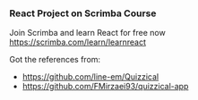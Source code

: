 ### React Project on Scrimba Course
Join Scrimba and learn React for free now
<br>
https://scrimba.com/learn/learnreact

Got the references from:
- https://github.com/line-em/Quizzical
- https://github.com/FMirzaei93/quizzical-app